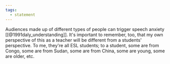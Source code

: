 ```yaml
---
tags:
  - statement
---
```

Audiences made up of different types of people can trigger speech anxiety [[@1991daly_understanding]]. It's important to remember, too, that my own perspective of this as a teacher will be different from a students' perspective. To me, they're all ESL students; to a student, some are from Congo, some are from Sudan, some are from China, some are young, some are older, etc.
